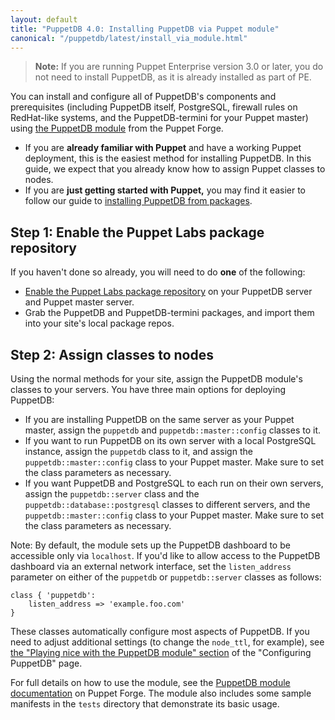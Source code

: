 ```yaml
---
layout: default
title: "PuppetDB 4.0: Installing PuppetDB via Puppet module"
canonical: "/puppetdb/latest/install_via_module.html"
---
```


[module]: http://forge.puppetlabs.com/puppetlabs/puppetdb
[config_with_module]: ./configure.html#playing-nice-with-the-puppetdb-module

> **Note:** If you are running Puppet Enterprise version 3.0 or later, you do not need to install PuppetDB, as it is already installed as part of PE.

You can install and configure all of PuppetDB's components and prerequisites (including PuppetDB itself, PostgreSQL, firewall rules on RedHat-like systems, and the
PuppetDB-termini for your Puppet master) using [the PuppetDB module][module] from the Puppet Forge.

* If you are **already familiar with Puppet** and have a working Puppet deployment, this is the easiest method for installing PuppetDB. In this guide, we expect that you already know how to assign Puppet classes to nodes.
* If you are **just getting started with Puppet,** you may find it easier to follow our guide to [installing PuppetDB from packages](./install_from_packages.html).

Step 1: Enable the Puppet Labs package repository
-----

If you haven't done so already, you will need to do **one** of the following:

* [Enable the Puppet Labs package repository](/guides/puppetlabs_package_repositories.html) on your PuppetDB server and Puppet master server.
* Grab the PuppetDB and PuppetDB-termini packages, and import them into your site's local package repos.

Step 2: Assign classes to nodes
-----

Using the normal methods for your site, assign the PuppetDB module's classes to your servers. You have three main options for deploying PuppetDB:

* If you are installing PuppetDB on the same server as your Puppet master, assign the `puppetdb` and `puppetdb::master::config` classes to it.
* If you want to run PuppetDB on its own server with a local PostgreSQL instance, assign the `puppetdb` class to it, and assign the `puppetdb::master::config` class to your Puppet master. Make sure to set the class parameters as necessary.
* If you want PuppetDB and PostgreSQL to each run on their own servers, assign the `puppetdb::server` class and the `puppetdb::database::postgresql` classes to different servers, and the `puppetdb::master::config` class to your Puppet master. Make sure to set the class parameters as necessary.

Note: By default, the module sets up the PuppetDB dashboard to be accessible only via `localhost`. If you'd like to allow access to the PuppetDB dashboard via an external network interface, set the `listen_address` parameter on either of the `puppetdb` or `puppetdb::server` classes as follows:

    class { 'puppetdb':
        listen_address => 'example.foo.com'
    }

These classes automatically configure most aspects of PuppetDB. If you need to adjust additional settings (to change the `node_ttl`, for example), see [the "Playing nice with the PuppetDB module" section][config_with_module] of the "Configuring PuppetDB" page.

For full details on how to use the module, see the [PuppetDB module documentation](http://forge.puppetlabs.com/puppetlabs/puppetdb) on Puppet Forge. The module also includes some sample manifests in the `tests` directory that demonstrate its basic usage.
